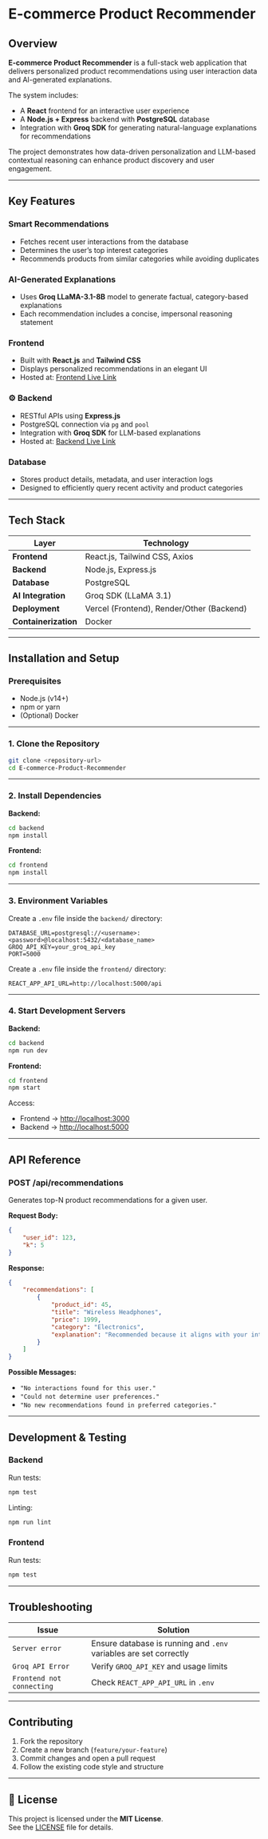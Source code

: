 
# E-commerce Product Recommender

## Overview
**E-commerce Product Recommender** is a full-stack web application that delivers personalized product recommendations using user interaction data and AI-generated explanations.

The system includes:
- A **React** frontend for an interactive user experience  
- A **Node.js + Express** backend with **PostgreSQL** database  
- Integration with **Groq SDK** for generating natural-language explanations for recommendations  

The project demonstrates how data-driven personalization and LLM-based contextual reasoning can enhance product discovery and user engagement.

---

## Key Features

### Smart Recommendations
- Fetches recent user interactions from the database  
- Determines the user’s top interest categories  
- Recommends products from similar categories while avoiding duplicates  

### AI-Generated Explanations
- Uses **Groq LLaMA-3.1-8B** model to generate factual, category-based explanations  
- Each recommendation includes a concise, impersonal reasoning statement  

### Frontend
- Built with **React.js** and **Tailwind CSS**  
- Displays personalized recommendations in an elegant UI  
- Hosted at: [Frontend Live Link](https://ecomm-recommender.vercel.app/)

### ⚙️ Backend
- RESTful APIs using **Express.js**  
- PostgreSQL connection via `pg` and `pool`  
- Integration with **Groq SDK** for LLM-based explanations  
- Hosted at: [Backend Live Link](https://ecomm-recommender-backend.vercel.app/)

### Database
- Stores product details, metadata, and user interaction logs  
- Designed to efficiently query recent activity and product categories  

---

## Tech Stack

| Layer         | Technology                  |
|---------------|-----------------------------|
| **Frontend**  | React.js, Tailwind CSS, Axios |
| **Backend**   | Node.js, Express.js         |
| **Database**  | PostgreSQL                 |
| **AI Integration** | Groq SDK (LLaMA 3.1)  |
| **Deployment**| Vercel (Frontend), Render/Other (Backend) |
| **Containerization** | Docker              |

---


## Installation and Setup

### Prerequisites
- Node.js (v14+)
- npm or yarn
- (Optional) Docker

---

### 1. Clone the Repository
```bash
git clone <repository-url>
cd E-commerce-Product-Recommender
```

---

### 2. Install Dependencies

**Backend:**
```bash
cd backend
npm install
```

**Frontend:**
```bash
cd frontend
npm install
```

---

### 3. Environment Variables

Create a `.env` file inside the `backend/` directory:
```plaintext
DATABASE_URL=postgresql://<username>:<password>@localhost:5432/<database_name>
GROQ_API_KEY=your_groq_api_key
PORT=5000
```

Create a `.env` file inside the `frontend/` directory:
```plaintext
REACT_APP_API_URL=http://localhost:5000/api
```

---

### 4. Start Development Servers

**Backend:**
```bash
cd backend
npm run dev
```

**Frontend:**
```bash
cd frontend
npm start
```

Access:
- Frontend → [http://localhost:3000](http://localhost:3000)
- Backend → [http://localhost:5000](http://localhost:5000)

---

## API Reference

### **POST /api/recommendations**

Generates top-N product recommendations for a given user.

**Request Body:**
```json
{
    "user_id": 123,
    "k": 5
}
```

**Response:**
```json
{
    "recommendations": [
        {
            "product_id": 45,
            "title": "Wireless Headphones",
            "price": 1999,
            "category": "Electronics",
            "explanation": "Recommended because it aligns with your interest in high-quality audio devices."
        }
    ]
}
```

**Possible Messages:**
- `"No interactions found for this user."`
- `"Could not determine user preferences."`
- `"No new recommendations found in preferred categories."`

---

## Development & Testing

### Backend
Run tests:
```bash
npm test
```

Linting:
```bash
npm run lint
```

### Frontend
Run tests:
```bash
npm test
```

---

## Troubleshooting

| Issue                     | Solution                                                          |
|---------------------------|-------------------------------------------------------------------|
| `Server error`            | Ensure database is running and `.env` variables are set correctly |
| `Groq API Error`          | Verify `GROQ_API_KEY` and usage limits                            |
| `Frontend not connecting` | Check `REACT_APP_API_URL` in `.env`                               |

---

## Contributing

1. Fork the repository
2. Create a new branch (`feature/your-feature`)
3. Commit changes and open a pull request
4. Follow the existing code style and structure

---

## 🪪 License

This project is licensed under the **MIT License**.  
See the [LICENSE](./LICENSE) file for details.
